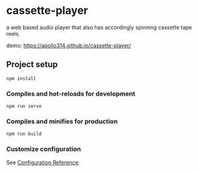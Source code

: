 # cassette-player

a web based audio player that also has accordingly spinning cassette tape reels.

demo: https://apollo314.github.io/cassette-player/

## Project setup
```
npm install
```

### Compiles and hot-reloads for development
```
npm run serve
```

### Compiles and minifies for production
```
npm run build
```

### Customize configuration
See [Configuration Reference](https://cli.vuejs.org/config/).
